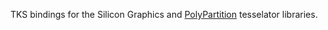 TKS bindings for the Silicon Graphics and [PolyPartition](https://github.com/ivanfratric/polypartition) tesselator libraries.
